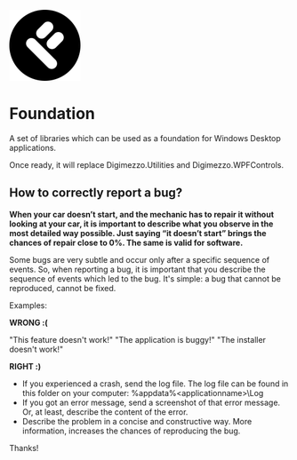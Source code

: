![Foundation](Foundation_small.png)

# Foundation
A set of libraries which can be used as a foundation for Windows Desktop applications.

Once ready, it will replace Digimezzo.Utilities and Digimezzo.WPFControls.

## How to correctly report a bug? ##

**When your car doesn’t start, and the mechanic has to repair it without looking at your car, it is important to describe what you observe in the most detailed way possible. Just saying “it doesn’t start” brings the chances of repair close to 0%. The same is valid for software.**

Some bugs are very subtle and occur only after a specific sequence of events. So, when reporting a bug, it is important that you describe the sequence of events which led to the bug. It's simple: a bug that cannot be reproduced, cannot be fixed.

Examples:

**WRONG :(**

"This feature doesn't work!" "The application is buggy!" "The installer doesn't work!"

**RIGHT :)**

- If you experienced a crash, send the log file. The log file can be found in this folder on your computer: %appdata%\<applicationname>\Log
- If you got an error message, send a screenshot of that error message. Or, at least, describe the content of the error.
- Describe the problem in a concise and constructive way. More information, increases the chances of reproducing the bug.

Thanks!
